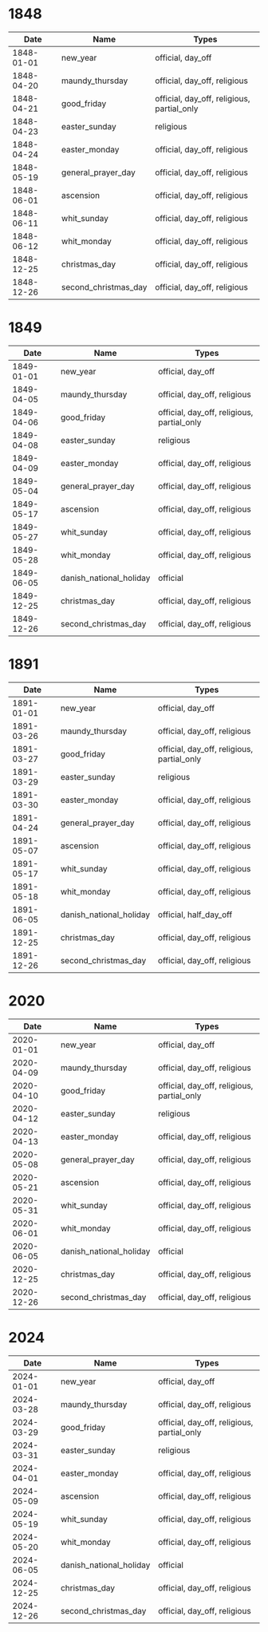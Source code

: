 # 1848

| Date       | Name                 | Types                                      |
|------------|----------------------|--------------------------------------------|
| 1848-01-01 | new_year             | official, day_off                          |
| 1848-04-20 | maundy_thursday      | official, day_off, religious               |
| 1848-04-21 | good_friday          | official, day_off, religious, partial_only |
| 1848-04-23 | easter_sunday        | religious                                  |
| 1848-04-24 | easter_monday        | official, day_off, religious               |
| 1848-05-19 | general_prayer_day   | official, day_off, religious               |
| 1848-06-01 | ascension            | official, day_off, religious               |
| 1848-06-11 | whit_sunday          | official, day_off, religious               |
| 1848-06-12 | whit_monday          | official, day_off, religious               |
| 1848-12-25 | christmas_day        | official, day_off, religious               |
| 1848-12-26 | second_christmas_day | official, day_off, religious               |

# 1849

| Date       | Name                    | Types                                      |
|------------|-------------------------|--------------------------------------------|
| 1849-01-01 | new_year                | official, day_off                          |
| 1849-04-05 | maundy_thursday         | official, day_off, religious               |
| 1849-04-06 | good_friday             | official, day_off, religious, partial_only |
| 1849-04-08 | easter_sunday           | religious                                  |
| 1849-04-09 | easter_monday           | official, day_off, religious               |
| 1849-05-04 | general_prayer_day      | official, day_off, religious               |
| 1849-05-17 | ascension               | official, day_off, religious               |
| 1849-05-27 | whit_sunday             | official, day_off, religious               |
| 1849-05-28 | whit_monday             | official, day_off, religious               |
| 1849-06-05 | danish_national_holiday | official                                   |
| 1849-12-25 | christmas_day           | official, day_off, religious               |
| 1849-12-26 | second_christmas_day    | official, day_off, religious               |

# 1891

| Date       | Name                    | Types                                      |
|------------|-------------------------|--------------------------------------------|
| 1891-01-01 | new_year                | official, day_off                          |
| 1891-03-26 | maundy_thursday         | official, day_off, religious               |
| 1891-03-27 | good_friday             | official, day_off, religious, partial_only |
| 1891-03-29 | easter_sunday           | religious                                  |
| 1891-03-30 | easter_monday           | official, day_off, religious               |
| 1891-04-24 | general_prayer_day      | official, day_off, religious               |
| 1891-05-07 | ascension               | official, day_off, religious               |
| 1891-05-17 | whit_sunday             | official, day_off, religious               |
| 1891-05-18 | whit_monday             | official, day_off, religious               |
| 1891-06-05 | danish_national_holiday | official, half_day_off                     |
| 1891-12-25 | christmas_day           | official, day_off, religious               |
| 1891-12-26 | second_christmas_day    | official, day_off, religious               |

# 2020

| Date       | Name                    | Types                                      |
|------------|-------------------------|--------------------------------------------|
| 2020-01-01 | new_year                | official, day_off                          |
| 2020-04-09 | maundy_thursday         | official, day_off, religious               |
| 2020-04-10 | good_friday             | official, day_off, religious, partial_only |
| 2020-04-12 | easter_sunday           | religious                                  |
| 2020-04-13 | easter_monday           | official, day_off, religious               |
| 2020-05-08 | general_prayer_day      | official, day_off, religious               |
| 2020-05-21 | ascension               | official, day_off, religious               |
| 2020-05-31 | whit_sunday             | official, day_off, religious               |
| 2020-06-01 | whit_monday             | official, day_off, religious               |
| 2020-06-05 | danish_national_holiday | official                                   |
| 2020-12-25 | christmas_day           | official, day_off, religious               |
| 2020-12-26 | second_christmas_day    | official, day_off, religious               |

# 2024

| Date       | Name                    | Types                                      |
|------------|-------------------------|--------------------------------------------|
| 2024-01-01 | new_year                | official, day_off                          |
| 2024-03-28 | maundy_thursday         | official, day_off, religious               |
| 2024-03-29 | good_friday             | official, day_off, religious, partial_only |
| 2024-03-31 | easter_sunday           | religious                                  |
| 2024-04-01 | easter_monday           | official, day_off, religious               |
| 2024-05-09 | ascension               | official, day_off, religious               |
| 2024-05-19 | whit_sunday             | official, day_off, religious               |
| 2024-05-20 | whit_monday             | official, day_off, religious               |
| 2024-06-05 | danish_national_holiday | official                                   |
| 2024-12-25 | christmas_day           | official, day_off, religious               |
| 2024-12-26 | second_christmas_day    | official, day_off, religious               |
